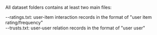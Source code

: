 All dataset folders contains at least two main files:

--ratings.txt: user-item interaction records in the format of "user  item  rating/frequency"<br>
--trusts.txt: user-user relation records in the format of "user  user"